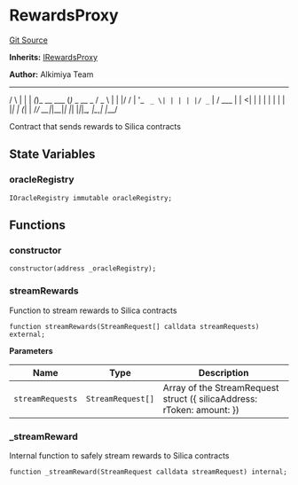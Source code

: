 # RewardsProxy
[Git Source](https://github.com/Alkimiya/v2.1-core/tree/comments-docs/blob/ee3e12bcce8690315f313782a9d6014a1b843773/contracts/RewardsProxy.sol)

**Inherits:**
[IRewardsProxy](/doc/src/contracts/interfaces/rewardsProxy/IRewardsProxy.sol/interface.IRewardsProxy.md)

**Author:**
Alkimiya Team

_    _ _    _           _
/ \  | | | _(_)_ __ ___ (_)_   _  __ _
/ _ \ | | |/ / | '_ ` _ \| | | | |/ _` |
/ ___ \| |   <| | | | | | | | |_| | (_| |
/_/   \_\_|_|\_\_|_| |_| |_|_|\__, |\__,_|
|___/

Contract that sends rewards to Silica contracts


## State Variables
### oracleRegistry

```solidity
IOracleRegistry immutable oracleRegistry;
```


## Functions
### constructor


```solidity
constructor(address _oracleRegistry);
```

### streamRewards

Function to stream rewards to Silica contracts


```solidity
function streamRewards(StreamRequest[] calldata streamRequests) external;
```
**Parameters**

|Name|Type|Description|
|----|----|-----------|
|`streamRequests`|`StreamRequest[]`|Array of the StreamRequest struct ({ silicaAddress: rToken: amount: })|


### _streamReward

Internal function to safely stream rewards to Silica contracts


```solidity
function _streamReward(StreamRequest calldata streamRequest) internal;
```


